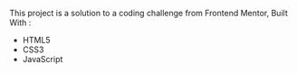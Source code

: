 This project is a solution to a coding challenge from Frontend Mentor, Built With :
- HTML5
- CSS3
- JavaScript
